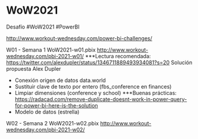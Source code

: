 # WoW2021
Desafío #WoW2021 #PowerBI

http://www.workout-wednesday.com/power-bi-challenges/

W01 - Semana 1 WoW2021-w01.pbix
http://www.workout-wednesday.com/pbi-2021-w01/
***Lectura recomendada: https://twitter.com/alexdupler/status/1346711889493934081?s=20 Solución propuesta Alex Dupler

- Conexión origen de datos data.world
- Sustituir clave de texto por entero (fbs_conference en finances)
- Limpiar dimensiones (conference y school) ***Buenas prácticas: https://radacad.com/remove-duplicate-doesnt-work-in-power-query-for-power-bi-here-is-the-solution
- Modelo de datos (estrella)

W02 - Semana 2 WoW2021-w02.pbix
http://www.workout-wednesday.com/pbi-2021-w02/

